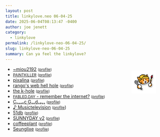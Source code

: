 ```yaml
---
layout: post
title: 𝚕𝚒𝚗𝚔𝚢𝚕𝚘𝚟𝚎.𝚗𝚎𝚘 𝟶𝟼-𝟶𝟺-𝟸𝟻
date: 2025-06-04T08:13:47 -0400
author: joe jenett
category:
  - linkylove
permalink: /linkylove-neo-06-04-25/
slug: linkylove-neo-06-04-25
summary: Can ya feel the linkylove?
---
```

<a href="https://neocities.org/"><img src="/images/neocitieslogo.png" alt="" title="I ❤️ Neocities!" width="75" style="position:relative;float:right;top:-24px;width:75px;margin:36px;"></a>
<ul class="linkylove">
	<li><a title="~miou2192 a.k.a. kiwi" href="https://miou2192.com/">~miou2192</a> <small>(<a href="https://neocities.org/site/miou2192">profile</a>)</small></li>
	<li><a title="Paintkiller" href="https://ppaaiinnttkkiilleerr.neocities.org/"><small>PAINTKILLER</small></a> <small>(<a href="https://neocities.org/site/ppaaiinnttkkiilleerr">profile</a>)</small></li>
	<li><a title="lina" href="https://pixalina.neocities.org/">pixalina</a> <small>(<a href="https://neocities.org/site/pixalina">profile</a>)</small></li>
	<li><a title="rango" href="https://wriorango.neocities.org/">rango's web hell hole</a> <small>(<a href="https://neocities.org/site/wriorango">profile</a>)</small></li>
	<li><a title="Aurorawho" href="https://aurorawho.neocities.org/">the k-hole</a> <small>(<a href="https://neocities.org/site/aurorawho">profile</a>)</small></li>
	<li><a title="Clarity Anne" href="https://fabled.day/"><small>FABLED.DAY</small> - remember the internet?</a> <small>(<a href="https://neocities.org/site/fabled">profile</a>)</small></li>
	<li><a title="Chaos a.k.a. Goodie a.k.a. Hey You" href="https://chaoticgoodness.neocities.org/">Cₕₐₒₜᵢc Gₒₒdₙₑₛₛ</a> <small>(<a href="https://neocities.org/site/chaoticgoodness">profile</a>)</small></li>
	<li><a title="Lina" href="https://musictelevision.neocities.org/">♪ Musictelevision</a> <small>(<a href="https://neocities.org/site/musictelevision">profile</a></small>)</li>
	<li><a title="nic" href="https://51db.neocities.org/">51db</a> <small>(<a href="https://neocities.org/site/51db">profile</a>)</small></li>
	<li><a title="Rita" href="https://sunnyday.neocities.org/">SUNNYDAY v2</a> <small>(<a href="https://neocities.org/site/sunnyday">profile</a>)</small></li>
	<li><a title="coffeeplant" href="https://coffeeplant.neocities.org/">coffeeplant</a> <small>(<a href="https://neocities.org/site/coffeeplant">profile</a>)</small></li>
	<li><a title="seunglixe" href="https://seunglixe.neocities.org/">Seunglixe</a> <small>(<a href="https://neocities.org/site/seunglixe">profile</a>)</small></li>
</ul>
<a href="https://brid.gy/publish/mastodon"></a>